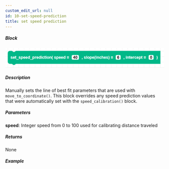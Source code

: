 ```yaml
---
custom_edit_url: null
id: 10-set-speed-prediction
title: set speed prediction
---
```


##### Block

![set speed prediction block image](set_speed_prediction.png)

##### Description

Manually sets the line of best fit parameters that are used with ```move_to_coordinate()```. This block overrides any speed prediction values that were automatically set with the ```speed_calibration()``` block.

##### Parameters

**speed**: Integer speed from 0 to 100 used for calibrating distance traveled

##### Returns

None

##### Example

<!-- image -->
